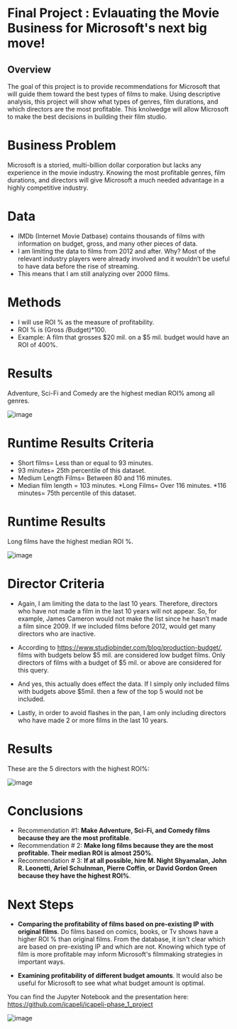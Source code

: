 # Final Project : Evlauating the Movie Business for Microsoft's next big move!


## Overview
The goal of this project is to provide recommendations for Microsoft that will guide them toward the best types of films to make. Using descriptive analysis, this project will show what types of genres, film durations, and which directors are the most profitable. This knolwedge will allow Microsoft to make the best decisions in building their film studio.

# Business Problem
Microsoft is a storied, multi-billion dollar corporation but lacks any experience in the movie industry. Knowing the most profitable genres, film durations, and directors will give Microsoft a much needed advantage in a highly competitive industry.

# Data 
* IMDb (Internet Movie Datbase) contains thousands of films with information on budget, gross, and many other pieces of data.
* I am limiting the data to films from 2012 and after. Why? Most of the relevant industry players were already involved and it wouldn’t be useful to have data before the rise of streaming. 
* This means that I am still analyzing over 2000 films.

# Methods

* I will use ROI % as the measure of profitability. 
* ROI % is (Gross /Budget)*100.
* Example: A film that grosses $20 mil. on a $5 mil. budget  would have an ROI of 400%. 

# Results

Adventure, Sci-Fi and Comedy are the highest median ROI% among all genres.


![image](https://user-images.githubusercontent.com/101752113/164085999-fd69af05-4b9a-4c25-baf2-67e9b395f931.png)

# Runtime Results Criteria
* Short films=  Less than or equal to 93 minutes.
* 93 minutes= 25th percentile of this dataset.
* Medium Length Films=  Between 80 and 116 minutes.
* Median film length = 103 minutes.
*Long Films=  Over 116 minutes.
*116 minutes= 75th percentile of this dataset.

# Runtime Results

Long films have the highest  median ROI %.


![image](https://user-images.githubusercontent.com/101752113/164087252-e35fd9e7-7ba5-46e7-81d0-83b6701f2fd5.png)





#  Director Criteria

* Again, I am limiting the data to the last 10 years. Therefore, directors who have not made a film in the last 10 years will not appear. So, for example, James Cameron would not make the list since he hasn’t made a film since 2009. If we included films before 2012, would get many directors who are inactive.

* According to https://www.studiobinder.com/blog/production-budget/, films with budgets below $5 mil. are considered low budget films. Only directors of  films with a budget of $5 mil. or above are considered for this query.
* And yes, this actually does effect the data. If I simply only included films with budgets above $5mil. then a few of the top 5 would not be included. 
* Lastly, in order to avoid flashes in the pan, I am only including directors who have made 2 or more films in the last 10 years.

# Results
These are the 5 directors with the highest ROI%:

![image](https://user-images.githubusercontent.com/101752113/164544672-cb20873c-eaee-465a-b271-6bf1eda321ca.png)

# Conclusions

* Recommendation #1: **Make Adventure, Sci-Fi, and Comedy films because they are the most profitable**. 
* Recommendation # 2: **Make long films because they are the most profitable. Their median ROI is almost 250%**.
* Recommendation # 3: **If at all possible, hire M. Night Shyamalan, John R. Leonetti, Ariel Schulnman, Pierre Coffin, or David Gordon Green because they have the highest ROI%**.

# Next Steps

* **Comparing the profitability of  films based on pre-existing IP with original films**. Do films based on comics, books, or Tv shows have a  higher ROI % than original films. From the database, it isn't clear which are based on pre-existing IP and which are not. Knowing which type of film is more profitable may inform Microsoft's filmmaking strategies in important ways.

* **Examining profitability of different budget amounts**. It would also be useful for Microsoft to see what what budget amount is optimal.


You can find the Jupyter Notebook and the presentation here: https://github.com/icapeli/icapeli-phase_1_project

![image](https://user-images.githubusercontent.com/101752113/164089050-05fa102f-fb03-444c-a3fc-99d6f91c5b34.png)



